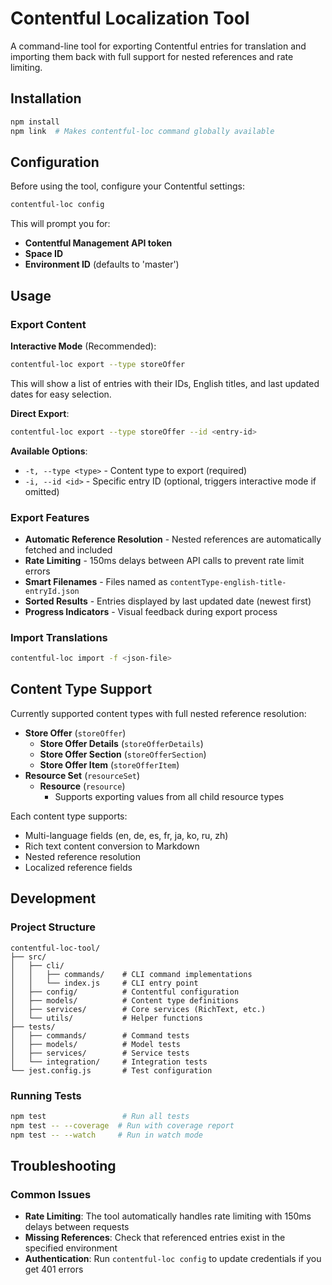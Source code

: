 # Contentful Localization Tool

A command-line tool for exporting Contentful entries for translation and importing them back with full support for nested references and rate limiting.

## Installation

```bash
npm install
npm link  # Makes contentful-loc command globally available
```

## Configuration

Before using the tool, configure your Contentful settings:

```bash
contentful-loc config
```

This will prompt you for:
- **Contentful Management API token**
- **Space ID**
- **Environment ID** (defaults to 'master')

## Usage

### Export Content

**Interactive Mode** (Recommended):
```bash
contentful-loc export --type storeOffer
```
This will show a list of entries with their IDs, English titles, and last updated dates for easy selection.

**Direct Export**:
```bash
contentful-loc export --type storeOffer --id <entry-id>
```

**Available Options**:
- `-t, --type <type>` - Content type to export (required)
- `-i, --id <id>` - Specific entry ID (optional, triggers interactive mode if omitted)

### Export Features

- **Automatic Reference Resolution** - Nested references are automatically fetched and included
- **Rate Limiting** - 150ms delays between API calls to prevent rate limit errors
- **Smart Filenames** - Files named as `contentType-english-title-entryId.json`
- **Sorted Results** - Entries displayed by last updated date (newest first)
- **Progress Indicators** - Visual feedback during export process

### Import Translations

```bash
contentful-loc import -f <json-file>
```

## Content Type Support

Currently supported content types with full nested reference resolution:

- **Store Offer** (`storeOffer`)
  - **Store Offer Details** (`storeOfferDetails`)
  - **Store Offer Section** (`storeOfferSection`)
  - **Store Offer Item** (`storeOfferItem`)
- **Resource Set** (`resourceSet`)
  - **Resource** (`resource`)
    - Supports exporting values from all child resource types

Each content type supports:
- Multi-language fields (en, de, es, fr, ja, ko, ru, zh)
- Rich text content conversion to Markdown
- Nested reference resolution
- Localized reference fields

## Development

### Project Structure

```
contentful-loc-tool/
├── src/
│   ├── cli/
│   │   ├── commands/    # CLI command implementations
│   │   └── index.js     # CLI entry point
│   ├── config/          # Contentful configuration
│   ├── models/          # Content type definitions
│   ├── services/        # Core services (RichText, etc.)
│   └── utils/           # Helper functions
├── tests/
│   ├── commands/        # Command tests
│   ├── models/          # Model tests
│   ├── services/        # Service tests
│   └── integration/     # Integration tests
└── jest.config.js       # Test configuration
```

### Running Tests

```bash
npm test                 # Run all tests
npm test -- --coverage  # Run with coverage report
npm test -- --watch     # Run in watch mode
```

## Troubleshooting

### Common Issues

- **Rate Limiting**: The tool automatically handles rate limiting with 150ms delays between requests
- **Missing References**: Check that referenced entries exist in the specified environment
- **Authentication**: Run `contentful-loc config` to update credentials if you get 401 errors


